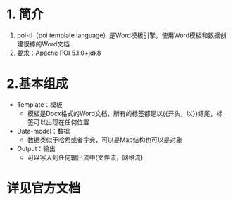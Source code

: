 # 1. 简介
1. poi-tl（poi template language）是Word模板引擎，使用Word模板和数据创建很棒的Word文档
2. 要求：Apache POI 5.1.0+jdk8

# 2.基本组成
- Template：模板
    - 模板是Docx格式的Word文档，所有的标签都是以{{开头，以}}结尾，标签可以出现在任何位置
- Data-model：数据
    - 数据类似于哈希或者字典，可以是Map结构也可以是对象
- Output：输出
    - 可以写入到任何输出流中(文件流，网络流)

# 详见官方文档



